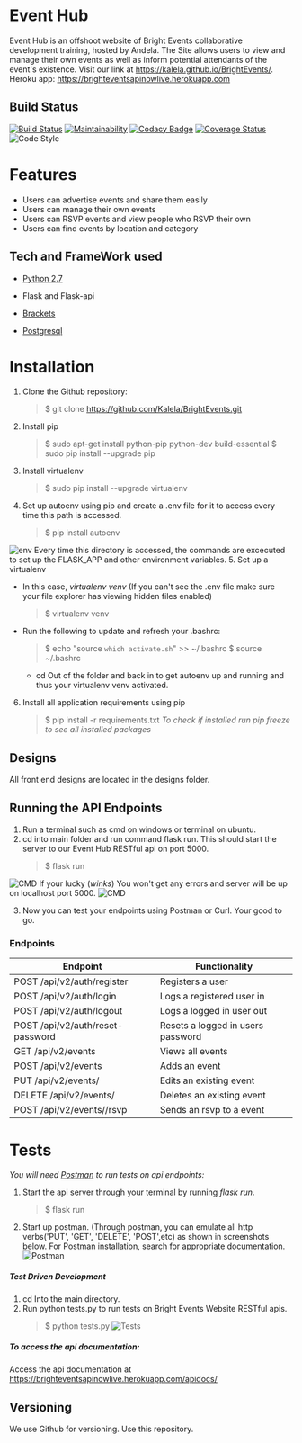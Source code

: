 Event Hub
=========
Event Hub is an offshoot website of Bright Events collaborative development training, hosted by Andela. The Site allows users to view and manage their own events as well as inform potential attendants of the event's existence. Visit our link at https://kalela.github.io/BrightEvents/.
Heroku app: https://brighteventsapinowlive.herokuapp.com

Build Status
------------
[![Build Status](https://travis-ci.org/Kalela/BrightEvents.svg?branch=development)](https://travis-ci.org/Kalela/BrightEvents)
[![Maintainability](https://api.codeclimate.com/v1/badges/dfe41dde7938bc5fe3e3/maintainability)](https://codeclimate.com/github/Kalela/BrightEvents/maintainability)
[![Codacy Badge](https://api.codacy.com/project/badge/Grade/28cc75e9c266433b8241f95d697c8db2)](https://www.codacy.com/app/Kalela/BrightEvents?utm_source=github.com&amp;utm_medium=referral&amp;utm_content=Kalela/BrightEvents&amp;utm_campaign=Badge_Grade)
[![Coverage Status](https://coveralls.io/repos/github/Kalela/BrightEvents/badge.svg?branch=ft-heroku-deploy-154956015)](https://coveralls.io/github/Kalela/BrightEvents?branch=ft-heroku-deploy-154956015)
![Code Style](https://img.shields.io/badge/code_style-standard-brightgreen.svg)

Features
========
* Users can advertise events and share them easily 
* Users can manage their own events
* Users can RSVP events and view people who RSVP their own
* Users can find events by location and category

Tech and FrameWork used
-----------------------
* [Python 2.7](https://www.python.org/downloads/)
* Flask and Flask-api

* [Brackets](http://brackets.io/)
* [Postgresql](https://www.postgresql.org/download/)

Installation
============
1. Clone the Github repository:
    >$ git clone https://github.com/Kalela/BrightEvents.git
2. Install pip
    >$ sudo apt-get install python-pip python-dev build-essential
    >$ sudo pip install --upgrade pip
3. Install virtualenv
    >$ sudo pip install --upgrade virtualenv
4. Set up autoenv using pip and create a .env file for it to access every time this path is accessed.
    >$ pip install autoenv
    
![env](https://image.ibb.co/f75eUw/Screenshot_from_2018_01_04_15_48_41.png "env")
Every time this directory is accessed, the commands are excecuted to set up the FLASK_APP and other environment variables.
5. Set up a virtualenv 
* In this case, _virtualenv venv_
  (If you can't see the .env file make sure your file explorer has viewing hidden files enabled)
    >$ virtualenv venv
* Run the following to update and refresh your .bashrc:
   >$ echo "source `which activate.sh`" >> ~/.bashrc
   >$ source ~/.bashrc
    
   * cd Out of the folder and back in to get autoenv up and running and thus your virtualenv venv activated.
   
6. Install all application requirements using pip
    >$ pip install -r requirements.txt
    _To check if installed run pip freeze to see all installed packages_
    
Designs
-------
All front end designs are located in the designs folder.

Running the API Endpoints
-------------------------
1. Run a terminal such as cmd on windows or terminal on ubuntu.
2. cd into main folder and run command flask run. This should start the server to our Event Hub RESTful api on port 5000.
    >$ flask run
    
![CMD](https://image.ibb.co/jSxZNG/Screenshot_from_2017_12_29_20_58_25.png "Bright Events")
   If your lucky (*winks*) You won't get any errors and server will be up on localhost port 5000.
![CMD](https://image.ibb.co/d1Q79w/Screenshot_from_2017_12_29_20_46_38.png "Bright Events") 
   
3. Now you can test your endpoints using Postman or Curl.
Your good to go.

### Endpoints

Endpoint|Functionality
--------|-------------
POST /api/v2/auth/register|Registers a user
POST /api/v2/auth/login|Logs a registered user in
POST /api/v2/auth/logout|Logs a logged in user out
POST /api/v2/auth/reset-password|Resets a logged in users password
GET /api/v2/events|Views all events
POST /api/v2/events|Adds an event 
PUT /api/v2/events/<eventid>|Edits an existing event
DELETE /api/v2/events/<eventid>|Deletes an existing event
POST /api/v2/events/<eventid>/rsvp|Sends an rsvp to a event

Tests
=====
_You will need [Postman](https://www.getpostman.com/apps) to run tests on api endpoints:_
1. Start the api server through your terminal by running _flask run_.
    >$ flask run
2. Start up postman. (Through postman, you can emulate all http verbs('PUT', 'GET', 'DELETE', 'POST',etc) as shown in screenshots below. For Postman installation, search for appropriate documentation.
    ![Postman](https://image.ibb.co/gHy27w/Screenshot_111.png "Api Tests")

##### Test Driven Development #####
1. cd Into the main directory.
2. Run python tests.py to run tests on Bright Events Website RESTful apis.
    >$ python tests.py
  ![Tests](https://image.ibb.co/jSawsG/Screenshot_from_2018_01_04_15_27_20.png "Tests")

##### To access the api documentation:
Access the api documentation at https://brighteventsapinowlive.herokuapp.com/apidocs/

Versioning
----------
We use Github for versioning. Use this repository.
